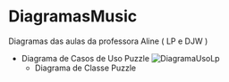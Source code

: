 # DiagramasMusic
Diagramas das aulas da professora Aline ( LP e DJW ) 

- Diagrama de Casos de Uso Puzzle
  ![DiagramaUsoLp](https://github.com/Fernanda-Marcelino/DiagramasMusic/assets/128320607/c54eb223-9cef-4b7d-915c-0d3e874fe2d5)
  <br>
  - Diagrama de Classe Puzzle </br>
